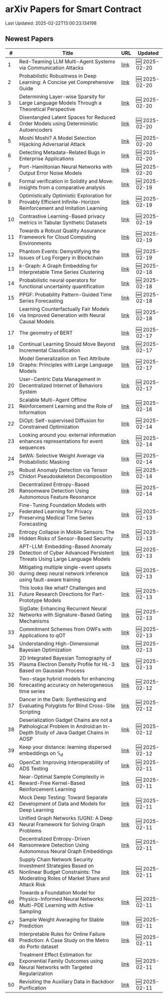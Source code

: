 # arXiv Papers for Smart Contract

Last Updated: 2025-02-22T13:00:23.134198

## Newest Papers

|\#|Title|URL|Updated|
|---|---|---|---|
|1|Red-Teaming LLM Multi-Agent Systems via Communication Attacks|[link](http://arxiv.org/abs/2502.14847v1)|🆕 2025-02-20|
|2|Probabilistic Robustness in Deep Learning: A Concise yet Comprehensive Guide|[link](http://arxiv.org/abs/2502.14833v1)|🆕 2025-02-20|
|3|Determining Layer-wise Sparsity for Large Language Models Through a Theoretical Perspective|[link](http://arxiv.org/abs/2502.14770v1)|🆕 2025-02-20|
|4|Disentangled Latent Spaces for Reduced Order Models using Deterministic Autoencoders|[link](http://arxiv.org/abs/2502.14679v1)|🆕 2025-02-20|
|5|Moshi Moshi? A Model Selection Hijacking Adversarial Attack|[link](http://arxiv.org/abs/2502.14586v1)|🆕 2025-02-20|
|6|Detecting Metadata-Related Bugs in Enterprise Applications|[link](http://arxiv.org/abs/2502.14463v1)|🆕 2025-02-20|
|7|Port-Hamiltonian Neural Networks with Output Error Noise Models|[link](http://arxiv.org/abs/2502.14432v1)|🆕 2025-02-20|
|8|Formal verification in Solidity and Move: insights from a comparative analysis|[link](http://arxiv.org/abs/2502.13929v1)|🆕 2025-02-19|
|9|Optimistically Optimistic Exploration for Provably Efficient Infinite-Horizon Reinforcement and Imitation Learning|[link](http://arxiv.org/abs/2502.13900v1)|🆕 2025-02-19|
|10|Contrastive Learning-Based privacy metrics in Tabular Synthetic Datasets|[link](http://arxiv.org/abs/2502.13833v1)|🆕 2025-02-19|
|11|Towards a Robust Quality Assurance Framework for Cloud Computing Environments|[link](http://arxiv.org/abs/2502.13526v1)|🆕 2025-02-19|
|12|Phantom Events: Demystifying the Issues of Log Forgery in Blockchain|[link](http://arxiv.org/abs/2502.13513v1)|🆕 2025-02-19|
|13|$k$-Graph: A Graph Embedding for Interpretable Time Series Clustering|[link](http://arxiv.org/abs/2502.13049v1)|🆕 2025-02-18|
|14|Probabilistic neural operators for functional uncertainty quantification|[link](http://arxiv.org/abs/2502.12902v1)|🆕 2025-02-18|
|15|PPGF: Probability Pattern-Guided Time Series Forecasting|[link](http://arxiv.org/abs/2502.12802v1)|🆕 2025-02-18|
|16|Learning Counterfactually Fair Models via Improved Generation with Neural Causal Models|[link](http://arxiv.org/abs/2502.12796v1)|🆕 2025-02-18|
|17|The geometry of BERT|[link](http://arxiv.org/abs/2502.12033v1)|🆕 2025-02-17|
|18|Continual Learning Should Move Beyond Incremental Classification|[link](http://arxiv.org/abs/2502.11927v1)|🆕 2025-02-17|
|19|Model Generalization on Text Attribute Graphs: Principles with Large Language Models|[link](http://arxiv.org/abs/2502.11836v1)|🆕 2025-02-17|
|20|User-Centric Data Management in Decentralized Internet of Behaviors System|[link](http://arxiv.org/abs/2502.11616v1)|🆕 2025-02-17|
|21|Scalable Multi-Agent Offline Reinforcement Learning and the Role of Information|[link](http://arxiv.org/abs/2502.11260v1)|🆕 2025-02-16|
|22|DiOpt: Self-supervised Diffusion for Constrained Optimization|[link](http://arxiv.org/abs/2502.10330v1)|🆕 2025-02-14|
|23|Looking around you: external information enhances representations for event sequences|[link](http://arxiv.org/abs/2502.10205v1)|🆕 2025-02-14|
|24|SeWA: Selective Weight Average via Probabilistic Masking|[link](http://arxiv.org/abs/2502.10119v1)|🆕 2025-02-14|
|25|Robust Anomaly Detection via Tensor Chidori Pseudoskeleton Decomposition|[link](http://arxiv.org/abs/2502.09926v1)|🆕 2025-02-14|
|26|Decentralized Entropy-Based Ransomware Detection Using Autonomous Feature Resonance|[link](http://arxiv.org/abs/2502.09833v1)|🆕 2025-02-14|
|27|Fine-Tuning Foundation Models with Federated Learning for Privacy Preserving Medical Time Series Forecasting|[link](http://arxiv.org/abs/2502.09744v1)|🆕 2025-02-13|
|28|Entropy Collapse in Mobile Sensors: The Hidden Risks of Sensor-Based Security|[link](http://arxiv.org/abs/2502.09535v1)|🆕 2025-02-13|
|29|APT-LLM: Embedding-Based Anomaly Detection of Cyber Advanced Persistent Threats Using Large Language Models|[link](http://arxiv.org/abs/2502.09385v1)|🆕 2025-02-13|
|30|Mitigating multiple single-event upsets during deep neural network inference using fault-aware training|[link](http://arxiv.org/abs/2502.09374v1)|🆕 2025-02-13|
|31|This looks like what? Challenges and Future Research Directions for Part-Prototype Models|[link](http://arxiv.org/abs/2502.09340v1)|🆕 2025-02-13|
|32|SigGate: Enhancing Recurrent Neural Networks with Signature-Based Gating Mechanisms|[link](http://arxiv.org/abs/2502.09318v1)|🆕 2025-02-13|
|33|Commitment Schemes from OWFs with Applications to qOT|[link](http://arxiv.org/abs/2502.09201v1)|🆕 2025-02-13|
|34|Understanding High-Dimensional Bayesian Optimization|[link](http://arxiv.org/abs/2502.09198v1)|🆕 2025-02-13|
|35|2D Integrated Bayesian Tomography of Plasma Electron Density Profile for HL-3 Based on Gaussian Process|[link](http://arxiv.org/abs/2502.08882v1)|🆕 2025-02-13|
|36|Two-stage hybrid models for enhancing forecasting accuracy on heterogeneous time series|[link](http://arxiv.org/abs/2502.08600v1)|🆕 2025-02-12|
|37|Dancer in the Dark: Synthesizing and Evaluating Polyglots for Blind Cross-Site Scripting|[link](http://arxiv.org/abs/2502.08467v1)|🆕 2025-02-12|
|38|Deserialization Gadget Chains are not a Pathological Problem in Android:an In-Depth Study of Java Gadget Chains in AOSP|[link](http://arxiv.org/abs/2502.08447v1)|🆕 2025-02-12|
|39|Keep your distance: learning dispersed embeddings on $\mathbb{S}_d$|[link](http://arxiv.org/abs/2502.08231v1)|🆕 2025-02-12|
|40|OpenCat: Improving Interoperability of ADS Testing|[link](http://arxiv.org/abs/2502.07719v1)|🆕 2025-02-11|
|41|Near-Optimal Sample Complexity in Reward-Free Kernel-Based Reinforcement Learning|[link](http://arxiv.org/abs/2502.07715v1)|🆕 2025-02-11|
|42|Mock Deep Testing: Toward Separate Development of Data and Models for Deep Learning|[link](http://arxiv.org/abs/2502.07712v1)|🆕 2025-02-11|
|43|Unified Graph Networks (UGN): A Deep Neural Framework for Solving Graph Problems|[link](http://arxiv.org/abs/2502.07500v1)|🆕 2025-02-11|
|44|Decentralized Entropy-Driven Ransomware Detection Using Autonomous Neural Graph Embeddings|[link](http://arxiv.org/abs/2502.07498v1)|🆕 2025-02-11|
|45|Supply Chain Network Security Investment Strategies Based on Nonlinear Budget Constraints: The Moderating Roles of Market Share and Attack Risk|[link](http://arxiv.org/abs/2502.10448v1)|🆕 2025-02-11|
|46|Towards a Foundation Model for Physics-Informed Neural Networks: Multi-PDE Learning with Active Sampling|[link](http://arxiv.org/abs/2502.07425v1)|🆕 2025-02-11|
|47|Sample Weight Averaging for Stable Prediction|[link](http://arxiv.org/abs/2502.07414v1)|🆕 2025-02-11|
|48|Interpretable Rules for Online Failure Prediction: A Case Study on the Metro do Porto dataset|[link](http://arxiv.org/abs/2502.07394v1)|🆕 2025-02-11|
|49|Treatment Effect Estimation for Exponential Family Outcomes using Neural Networks with Targeted Regularization|[link](http://arxiv.org/abs/2502.07295v1)|🆕 2025-02-11|
|50|Revisiting the Auxiliary Data in Backdoor Purification|[link](http://arxiv.org/abs/2502.07231v1)|🆕 2025-02-11|
